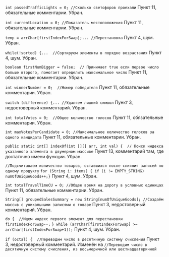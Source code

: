 `int passedTrafficLights = 0; //Сколько светофоров проехали`
Пункт 11, обязательные комментарии. Убран.

`int currentLocation = 0; //Показатель местоположения`
Пункт 11, обязательные комментарии. Убран.

`temp = arrChar[firstIndexForSwap];... //Перестановка`
Пункт 4, шум. Убран.

`while(!sorted) {...  //Сортируем элементы в порядке возрастания`
Пункт 4, шум. Убран.

`boolean firstNumBigger = false;  // Принимает true если первое число больше второго, помогает определить максимальное число`
Пункт 11, обязательные комментарии. Убран.

`int winnerNumber = 0;  //Номер победителя`
Пункт 11, обязательные комментарии. Убран.

`switch (difference) {... //Удаляем лишний символ`
Пункт 3, недостоверный комментарий. Убран.

`int totalVotes = 0;  //Общее количество голосов`
Пункт 11, обязательные комментарии. Убран.

`int maxVotesPerCandidate = 0; //Максимальное количество голосов за одного кандидата`
Пункт 11, обязательные комментарии. Убран.

`public static int[] indexOf(int [][] arr, int val) {  // Поиск индекса указанного элемента в двумерном массиве`
Пункт 13, комментарий там, где достаточно имени функции. Убран.

`//Подсчитываем количество товаров, оставшихся после слияния записей по одному продукту`
`for (String i: items) { if (i != EMPTY_STRING) numOfUniqueGoods++;}`
Пункт 4, шум. Убран.

`int totalTravelTimeCU = 0; //Общее время на дорогу в условных единицах`
Пункт 11, обязательные комментарии. Убран.

`String[] groupedSalesSummary = new String[numOfUniqueGoods]; //Создаём массив с уникальными записями о товаре`
Пункт 3, недостоверный комментарий. Убран.

`do {  //Ищем индекс первого элемент для перестановки`
`firstIndexForSwap--;`
`} while (arrChar[firstIndexForSwap] >= arrChar[firstIndexForSwap+1]);`
Пункт 4, шум. Убран.

`if (octal) {  //Переводим число в десятичную систему счисления`
Пункт 3, недостоверный комментарий. Изменён на `//Переводим число в десятичную систему счисления, из восьмеричной или шестнадцатеричной`